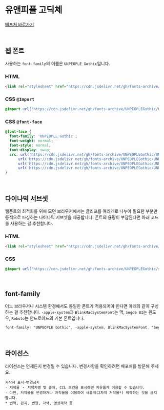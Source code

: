 # 유앤피플 고딕체

[배포처 바로가기](https://www.unpl.co.kr/portal/main/contents.do?menuNo=200158)

&nbsp;

## 웹 폰트

사용하는 `font-family`의 이름은 `UNPEOPLE Gothic`입니다.

### HTML

```html
<link rel="stylesheet" href="https://cdn.jsdelivr.net/gh/fonts-archive/UNPEOPLEGothic/UNPEOPLEGothic.css" type="text/css"/>
```

### CSS `@Import`

```css
@import url('https://cdn.jsdelivr.net/gh/fonts-archive/UNPEOPLEGothic/UNPEOPLEGothic.css');
```

### CSS `@font-face`

```css
@font-face {
  font-family: 'UNPEOPLE Gothic';
  font-weight: normal;
  font-style: normal;
  font-display: swap;
  src: url('https://cdn.jsdelivr.net/gh/fonts-archive/UNPEOPLEGothic/UNPEOPLEGothic.woff2') format('woff2'),
      url('https://cdn.jsdelivr.net/gh/fonts-archive/UNPEOPLEGothic/UNPEOPLEGothic.woff') format('woff'),
      url('https://cdn.jsdelivr.net/gh/fonts-archive/UNPEOPLEGothic/UNPEOPLEGothic.otf') format('opentype'),
      url('https://cdn.jsdelivr.net/gh/fonts-archive/UNPEOPLEGothic/UNPEOPLEGothic.ttf') format('truetype');
}
```

&nbsp;

## 다이나믹 서브셋

웹폰트의 최적화를 위해 모던 브라우저에서는 글리프를 여러개로 나누어 필요한 부분만 동적으로 파싱하는 다이나믹 서브셋을 제공합니다. 폰트의 용량이 부담된다면 아래 코드를 사용하는 걸 추천합니다.

### HTML

```html
<link rel="stylesheet" href="https://cdn.jsdelivr.net/gh/fonts-archive/UNPEOPLEGothic/subsets/UNPEOPLEGothic-dynamic-subset.css" type="text/css"/>
```

### CSS

```css
@import url("https://cdn.jsdelivr.net/gh/fonts-archive/UNPEOPLEGothic/subsets/UNPEOPLEGothic-dynamic-subset.css");
```

&nbsp;

## font-family

어느 브라우저나 시스템 환경에서도 동일한 폰트가 적용되어야 한다면 아래와 같이 구성하는 걸 추천합니다. `-apple-system`과 `BlinkMacSystemFont`는 맥, `Segoe UI`는 윈도우, `Roboto`는 안드로이드의 기본 폰트입니다.

```css
font-family: "UNPEOPLE Gothic", -apple-system, BlinkMacSystemFont, "Segoe UI",Roboto, Oxygen, Ubuntu, Cantarell, "Open Sans", "Helvetica Neue", sans-serif;
```

&nbsp;

## 라이선스

라이선스는 언제든지 변경될 수 있습니다. 변경사항을 확인하려면 배포처를 방문해 주세요.

```
저작자 표시-변경금지
· 저작물 ‧ 저작자명 및 출처, CCL 조건을 표시하면 자유롭게 이용할 수 있습니다.
· 다만, 저작물을 변경하거나 저작물을 이용하여 새롭게(2차적 저작물*) 제작하는 것을 금지합니다.
* 번역, 편곡, 변형, 각색, 영상제작 등
```
